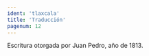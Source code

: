 ```yaml
---
ident: 'tlaxcala'
title: 'Traducción'
pagenum: 12
---
```

Escritura otorgada por Juan Pedro, año de 1813.
